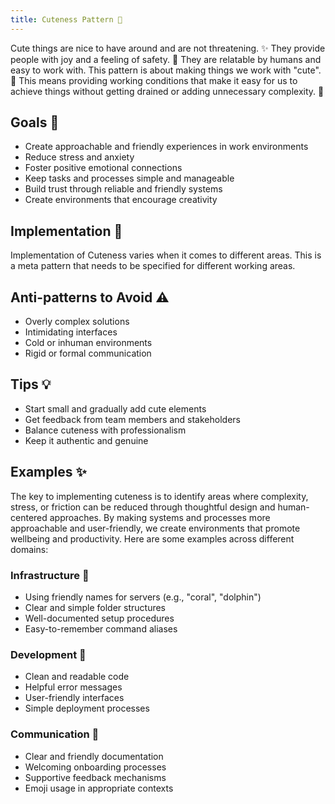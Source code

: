 ```yaml
---
title: Cuteness Pattern 🌸
---
```


Cute things are nice to have around and are not threatening. ✨ They provide people with joy and a feeling of safety. 🤗 They are relatable by humans and easy to work with. This pattern is about making things we work with "cute". 🌈 This means providing working conditions that make it easy for us to achieve things without getting drained or adding unnecessary complexity. 🦄

## Goals 🎯
- Create approachable and friendly experiences in work environments
- Reduce stress and anxiety
- Foster positive emotional connections
- Keep tasks and processes simple and manageable
- Build trust through reliable and friendly systems
- Create environments that encourage creativity

## Implementation 🌟

Implementation of Cuteness varies when it comes to different areas. This is a meta pattern that needs to be specified for different working areas.

## Anti-patterns to Avoid ⚠️
- Overly complex solutions
- Intimidating interfaces
- Cold or inhuman environments
- Rigid or formal communication

## Tips 💡
- Start small and gradually add cute elements
- Get feedback from team members and stakeholders
- Balance cuteness with professionalism
- Keep it authentic and genuine

## Examples ✨

The key to implementing cuteness is to identify areas where complexity, stress, or friction can be reduced through thoughtful design and human-centered approaches. By making systems and processes more approachable and user-friendly, we create environments that promote wellbeing and productivity. Here are some examples across different domains:

### Infrastructure 🐳
- Using friendly names for servers (e.g., "coral", "dolphin")
- Clear and simple folder structures
- Well-documented setup procedures
- Easy-to-remember command aliases

### Development 🌈
- Clean and readable code
- Helpful error messages
- User-friendly interfaces
- Simple deployment processes

### Communication 🦄
- Clear and friendly documentation
- Welcoming onboarding processes
- Supportive feedback mechanisms
- Emoji usage in appropriate contexts
